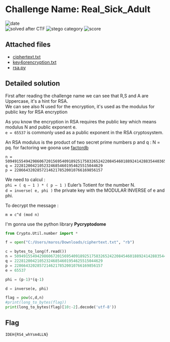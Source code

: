 
# Challenge Name: Real_Sick_Adult

![date](https://img.shields.io/badge/date-08.03.2021-brightgreen.svg)  
![solved after CTF](https://img.shields.io/badge/solved-after%20CTF-red.svg) 
![stego category](https://img.shields.io/badge/category-crypto-lightgrey.svg)
![score](https://img.shields.io/badge/score-75-blue.svg)


## Attached files
- [ciphertext.txt](ciphertext.txt)
- [key4orencryption.txt](key4orencryption.txt)
- [rsa.py](rsa.py)




## Detailed solution
First after reading the challenge name we can see that R,S and A are Uppercase, it's a hint for RSA.  
We can see also N used for the encryption, it's used as the modulus for public key for RSA encryption

As you know the encryption in RSA requires the public key which means modulus N and public exponent e.   
`e = 65537` is commonly used as a public exponent in the RSA cryptosystem.

An RSA modulus is the product of two secret prime numbers p and q : N = pq.
for factoring we goona use [factordb](http://factordb.com/)
````
n = 50949155494298606720156954091892517583265242208454601889241428835440365430753
q = 222812004210523246854601954625515044629
p = 228664320285721462178520010766169856157
````
We need to calcul :   
`phi = ( q — 1 ) * ( p — 1 )` Euler’s Totient for the number N.  
`d = inverse( e, phi )` the private key with the MODULAR INVERSE of e and phi.  

To decrypt the message :

`m ≡ c^d (mod n)`

I'm gonna use the python library **Pycryptodome**

```python
from Crypto.Util.number import *

f = open("C:/Users/maros/Downloads/ciphertext.txt", "rb")

c = bytes_to_long(f.read())
n = 50949155494298606720156954091892517583265242208454601889241428835440365430753
q = 222812004210523246854601954625515044629
p = 228664320285721462178520010766169856157
e = 65537

phi = (p-1)*(q-1)

d = inverse(e, phi)

flag = pow(c,d,n)
#print(long_to_bytes(flag))
print(long_to_bytes(flag)[10:-2].decode('utf-8'))
```

## Flag

```
IDEH{RS4_whYsm4LLN}
```
